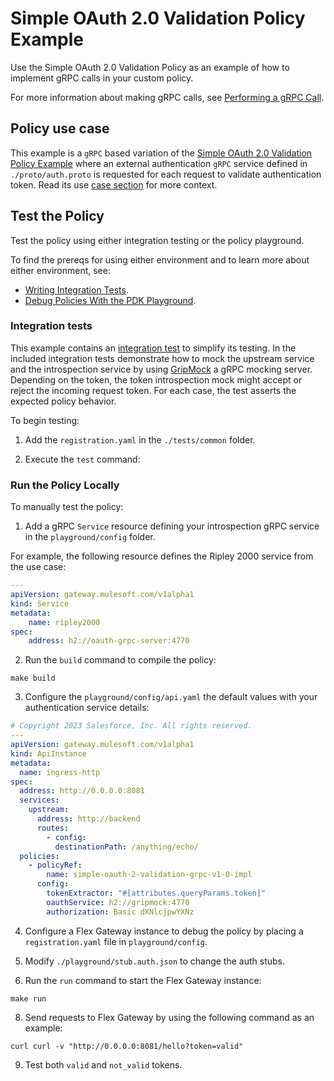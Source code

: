 # Simple OAuth 2.0 Validation Policy Example

Use the Simple OAuth 2.0 Validation Policy as an example of how to implement gRPC calls in your custom policy.

For more information about making gRPC calls, see [Performing a gRPC Call](https://docs.mulesoft.com/pdk/latest/policies-pdk-configure-features-grpc-request).


## Policy use case

This example is a `gRPC` based variation of the [Simple OAuth 2.0 Validation Policy Example](https://github.com/mulesoft/pdk-custom-policy-examples/simple-oauth-2-validation) where an external authentication `gRPC` service defined in `./proto/auth.proto` is requested for each request to validate authentication token.
Read its use [case section](https://github.com/mulesoft/pdk-custom-policy-examples/simple-oauth-2-validation#policy-use-case) for more context.

## Test the Policy

Test the policy using either integration testing or the policy playground.

To find the prereqs for using either environment and to learn more about either environment, see:

* [Writing Integration Tests](https://docs.mulesoft.com/pdk/latest/policies-pdk-integration-tests).
* [Debug Policies With the PDK Playground](https://docs.mulesoft.com/pdk/latest/policies-pdk-debug-local).

### Integration tests

This example contains an [integration test](./tests/requests.rs) to simplify its testing. In the included integration tests demonstrate how to mock the upstream service and the introspection service by using [GripMock](https://github.com/tokopedia/gripmock) a gRPC mocking server. Depending on the token, the token introspection mock might accept or reject the incoming request token. For each case, the test asserts the expected policy behavior.

To begin testing:

1. Add the `registration.yaml` in the `./tests/common` folder.

2. Execute the `test` command:

### Run the Policy Locally

To manually test the policy:

1. Add a gRPC `Service` resource defining your introspection gRPC service in the `playground/config` folder.

For example, the following resource defines the Ripley 2000 service from the use case:

``` yaml
---
apiVersion: gateway.mulesoft.com/v1alpha1
kind: Service
metadata:
    name: ripley2000
spec:
    address: h2://oauth-grpc-server:4770
```

2. Run the `build` command to compile the policy:

``` shell
make build
```

3. Configure the `playground/config/api.yaml` the default values with your authentication service details:

``` yaml
# Copyright 2023 Salesforce, Inc. All rights reserved.
---
apiVersion: gateway.mulesoft.com/v1alpha1
kind: ApiInstance
metadata:
  name: ingress-http
spec:
  address: http://0.0.0.0:8081
  services:
    upstream:
      address: http://backend
      routes:
        - config:
          destinationPath: /anything/echo/
  policies:
    - policyRef:
        name: simple-oauth-2-validation-grpc-v1-0-impl
      config:
        tokenExtractor: "#[attributes.queryParams.token]"
        oauthService: h2://gripmock:4770
        authorization: Basic dXNlcjpwYXNz
```

4. Configure a Flex Gateway instance to debug the policy by placing a `registration.yaml` file in `playground/config`.

5. Modify `./playground/stub.auth.json` to change the auth stubs.

6. Run the `run` command to start the Flex Gateway instance:

``` shell
make run
```

8. Send requests to Flex Gateway by using the following command as an example:

``` shell
curl curl -v "http://0.0.0.0:8081/hello?token=valid"
```

9. Test both `valid` and `not_valid` tokens.


